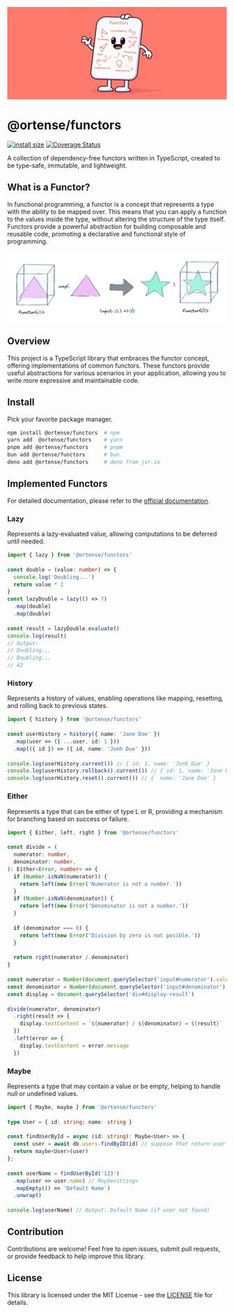 
![Functors banner - the functors mascot generated by dall-e 2](https://raw.githubusercontent.com/ortense/functors/main/media/mascot.jpg)

# @ortense/functors

[![install size](https://packagephobia.com/badge?p=@ortense/functors)](https://packagephobia.com/result?p=@ortense/functors) [![Coverage Status](https://coveralls.io/repos/github/ortense/mediator/badge.svg?branch=github-actions)](https://coveralls.io/github/ortense/functors?branch=github-actions)

A collection of dependency-free functors written in TypeScript, created to be type-safe, immutable, and lightweight.

## What is a Functor?

In functional programming, a functor is a concept that represents a type with the ability to be mapped over. This means that you can apply a function to the values inside the type, without altering the structure of the type itself. Functors provide a powerful abstraction for building composable and reusable code, promoting a declarative and functional style of programming.

![functor chart - made in excalidraw.com](https://raw.githubusercontent.com/ortense/functors/main/media/flow.png)

## Overview

This project is a TypeScript library that embraces the functor concept, offering implementations of common functors. These functors provide useful abstractions for various scenarios in your application, allowing you to write more expressive and maintainable code.

## Install

Pick your favorite package manager.

```sh
npm install @ortense/functors  # npm
yarn add  @ortense/functors    # yarn
pnpm add @ortense/functors     # pnpm
bun add @ortense/functors      # bun
deno add @ortense/functors     # deno from jsr.io
```

## Implemented Functors

For detailed documentation, please refer to the [official documentation](https://ortense.github.io/functors).

### Lazy

Represents a lazy-evaluated value, allowing computations to be deferred until needed.

```ts
import { lazy } from '@ortense/functors'

const double = (value: number) => {
  console.log('Doubling...')
  return value * 2
}
const lazyDouble = lazy(() => 7)
  .map(double)
  .map(double)

const result = lazyDouble.evaluate()
console.log(result)
// Output:
// Doubling...
// Doubling...
// 42
```

### History

Represents a history of values, enabling operations like mapping, resetting, and rolling back to previous states.

```ts
import { history } from '@ortense/functors'

const userHistory = history({ name: 'Jane Doe' })
  .map(user => ({ ...user, id: 1 }))
  .map(({ id }) => ({ id, name: 'Jonh Due' }))

console.log(userHistory.current()) // { id: 1, name: 'Jonh Due' }
console.log(userHistory.rollback().current()) // { id: 1, name: 'Jane Doe' }
console.log(userHistory.reset().current()) // {  name: 'Jane Doe' }
```

### Either

Represents a type that can be either of type L or R, providing a mechanism for branching based on success or failure.

```ts
import { Either, left, right } from '@ortense/functors'

const divide = (
  numerator: number,
  denominator: number,
): Either<Error, number> => {
  if (Number.isNaN(numerator)) {
    return left(new Error('Numerator is not a number.'))
  }
  if (Number.isNaN(denominator)) {
    return left(new Error('Denominator is not a number.'))
  }

  if (denominator === 0) {
    return left(new Error('Division by zero is not posible.'))
  }

  return right(numerator / denominator)
}

const numerator = Number(document.querySelector('input#numerator').value)
const denominator = Number(document.querySelector('input#denominator').value)
const display = document.querySelector('div#display-result')

divide(numerator, denominator)
  .right(result => {
    display.textContent = `${numerator} / ${denominator} = ${result}`
  })
  .left(error => {
    display.textContent = error.message
  })
```

### Maybe

Represents a type that may contain a value or be empty, helping to handle null or undefined values.

```ts
import { Maybe, maybe } from '@ortense/functors'

type User = { id: string; name: string }

const findUserById = async (id: string): Maybe<User> => {
  const user = await db.users.findByID(id) // suppose that return user or null
  return maybe<User>(user)
};

const userName = findUserById('123')
  .map(user => user.name) // Maybe<string>
  .mapEmpty(() => 'Default Name')
  .unwrap()

console.log(userName) // Output: Default Name (if user not found)
```

## Contribution

Contributions are welcome! Feel free to open issues, submit pull requests, or provide feedback to help improve this library.

## License

This library is licensed under the MIT License - see the [LICENSE](https://github.com/ortense/functors/blob/main/LICENSE) file for details.
